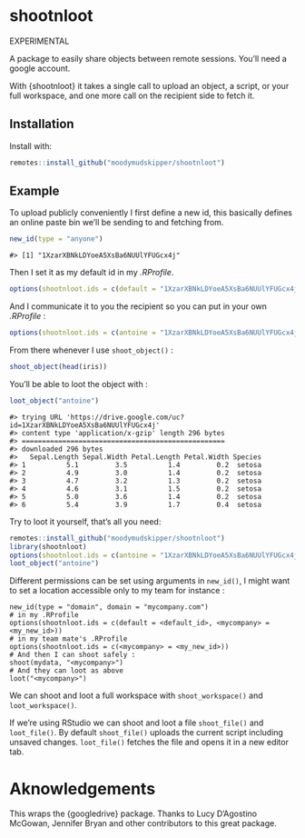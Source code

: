 
<!-- README.md is generated from README.Rmd. Please edit that file -->

# shootnloot

EXPERIMENTAL

A package to easily share objects between remote sessions. You’ll need a
google account.

With {shootnloot} it takes a single call to upload an object, a script,
or your full workspace, and one more call on the recipient side to fetch
it.

## Installation

Install with:

``` r
remotes::install_github("moodymudskipper/shootnloot")
```

## Example

To upload publicly conveniently I first define a new id, this basically
defines an online paste bin we’ll be sending to and fetching from.

``` r
new_id(type = "anyone")
```

    #> [1] "1XzarXBNkLDYoeA5XsBa6NUUlYFUGcx4j"

Then I set it as my default id in my *.RProfile*.

``` r
options(shootnloot.ids = c(default = "1XzarXBNkLDYoeA5XsBa6NUUlYFUGcx4j"))
```

And I communicate it to you the recipient so you can put in your own
*.RProfile* :

``` r
options(shootnloot.ids = c(antoine = "1XzarXBNkLDYoeA5XsBa6NUUlYFUGcx4j"))
```

From there whenever I use `shoot_object()` :

``` r
shoot_object(head(iris))
```

You’ll be able to loot the object with :

``` r
loot_object("antoine")
```

    #> trying URL 'https://drive.google.com/uc?id=1XzarXBNkLDYoeA5XsBa6NUUlYFUGcx4j'
    #> content type 'application/x-gzip' length 296 bytes
    #> ==================================================
    #> downloaded 296 bytes
    #>   Sepal.Length Sepal.Width Petal.Length Petal.Width Species
    #> 1          5.1         3.5          1.4         0.2  setosa
    #> 2          4.9         3.0          1.4         0.2  setosa
    #> 3          4.7         3.2          1.3         0.2  setosa
    #> 4          4.6         3.1          1.5         0.2  setosa
    #> 5          5.0         3.6          1.4         0.2  setosa
    #> 6          5.4         3.9          1.7         0.4  setosa

Try to loot it yourself, that’s all you need:

``` r
remotes::install_github("moodymudskipper/shootnloot")
library(shootnloot)
options(shootnloot.ids = c(antoine = "1XzarXBNkLDYoeA5XsBa6NUUlYFUGcx4j"))
loot_object("antoine")
```

Different permissions can be set using arguments in `new_id()`, I might
want to set a location accessible only to my team for instance :

    new_id(type = "domain", domain = "mycompany.com")
    # in my .RProfile
    options(shootnloot.ids = c(default = <default_id>, <mycompany> = <my_new_id>))
    # in my team mate's .RProfile
    options(shootnloot.ids = c(<mycompany> = <my_new_id>))
    # And then I can shoot safely :
    shoot(mydata, "<mycompany>")
    # And they can loot as above
    loot("<mycompany>")

We can shoot and loot a full workspace with `shoot_workspace()` and
`loot_workspace()`.

If we’re using RStudio we can shoot and loot a file `shoot_file()` and
`loot_file()`. By default `shoot_file()` uploads the current script
including unsaved changes. `loot_file()` fetches the file and opens it
in a new editor tab.

# Aknowledgements

This wraps the {googledrive} package. Thanks to Lucy D’Agostino McGowan,
Jennifer Bryan and other contributors to this great package.
